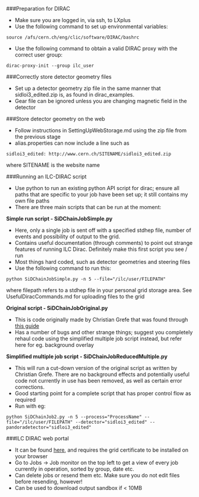 ###Preparation for DIRAC
- Make sure you are logged in, via ssh, to LXplus</strong>
- Use the following command to set up environmental variables:
```
source /afs/cern.ch/eng/clic/software/DIRAC/bashrc
```
- Use the following command to obtain a valid DIRAC proxy with the correct user group:
```
dirac-proxy-init --group ilc_user
```
###Correctly store detector geometry files
- Set up a detector geometry zip file in the same manner that sidloi3\_edited.zip is, as found in dirac_examples. 
- Gear file can be ignored unless you are changing magnetic field in the detector

###Store detector geometry on the web
- Follow instructions in SettingUpWebStorage.md using the zip file from the previous stage
- alias.properties can now include a line such as 
```
sidloi3_edited: http://www.cern.ch/SITENAME/sidloi3_edited.zip
```
where SITENAME is the website name

###Running an ILC-DIRAC script
- Use python to run an existing python API script for dirac; ensure all paths that are specific to your job have been set up; it still contains my own file paths
- There are three main scripts that can be run at the moment:

<strong>Simple run script - SiDChainJobSimple.py</strong>
- Here, only a single job is sent off with a specified stdhep file, number of events and possibility of output to the grid.
- Contains useful documentation (through comments) to point out strange features of running ILC Dirac. Definitely make this first script you see / run
- Most things hard coded, such as detector geometries and steering files
- Use the following command to run this:
```
python SiDChainJobSimple.py -n 5 --file="/ilc/user/FILEPATH"
```
where filepath refers to a stdhep file in your personal grid storage area. See UsefulDiracCommands.md for uploading files to the grid

<strong>Original script - SiDChainJobOriginal.py</strong>
- This is code originally made by Christian Grefe that was found through [this guide](https://confluence.slac.stanford.edu/display/ilc/Running+LCSim+Analysis+Jobs+on+the+Grid+with+DIRAC)
- Has a number of bugs and other strange things; suggest you completely rehaul code using the simplified multiple job script instead, but refer here for eg. background overlay

<strong>Simplified multiple job script - SiDChainJobReducedMultiple.py</strong>
- This will run a cut-down version of the original script as written by Christian Grefe. There are no background effects and potentially useful code not currently in use has been removed, as well as certain error corrections.
- Good starting point for a complete script that has proper control flow as required
- Run with eg:
```
python SiDChainJob2.py -n 5 --process="ProcessName" --file="/ilc/user/FILEPATH" --detector="sidloi3_edited" --pandoradetector="sidloi3_edited"
```

###ILC DIRAC web portal
- It can be found [here](https://ilcdirac.cern.ch/DIRAC/ILC-Production/ilc_user/jobs/JobMonitor/display), and requires the grid certificate to be installed on your browser
- Go to Jobs -> Job monitor on the top left to get a view of every job currently in operation, sorted by group, date etc.
- Can delete jobs or resend them etc. Make sure you do not edit files before resending, however!
- Can be used to download output sandbox if < 10MB
